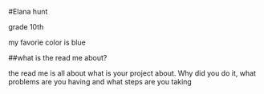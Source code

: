 #Elana hunt

grade 10th

my favorie color is blue

##what is the read me about?

the read me is all about what is your project about. Why did you do it, what problems are you having  and what steps are you taking 
